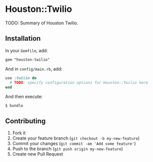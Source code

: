# Houston::Twilio

TODO: Summary of Houston Twilio.


## Installation

In your `Gemfile`, add:

    gem "houston-twilio"

And in `config/main.rb`, add:

```ruby
use :twilio do
  # TODO: specify configuration options for Houston::Twilio here
end
```

And then execute:

    $ bundle


## Contributing

1. Fork it
2. Create your feature branch (`git checkout -b my-new-feature`)
3. Commit your changes (`git commit -am 'Add some feature'`)
4. Push to the branch (`git push origin my-new-feature`)
5. Create new Pull Request
